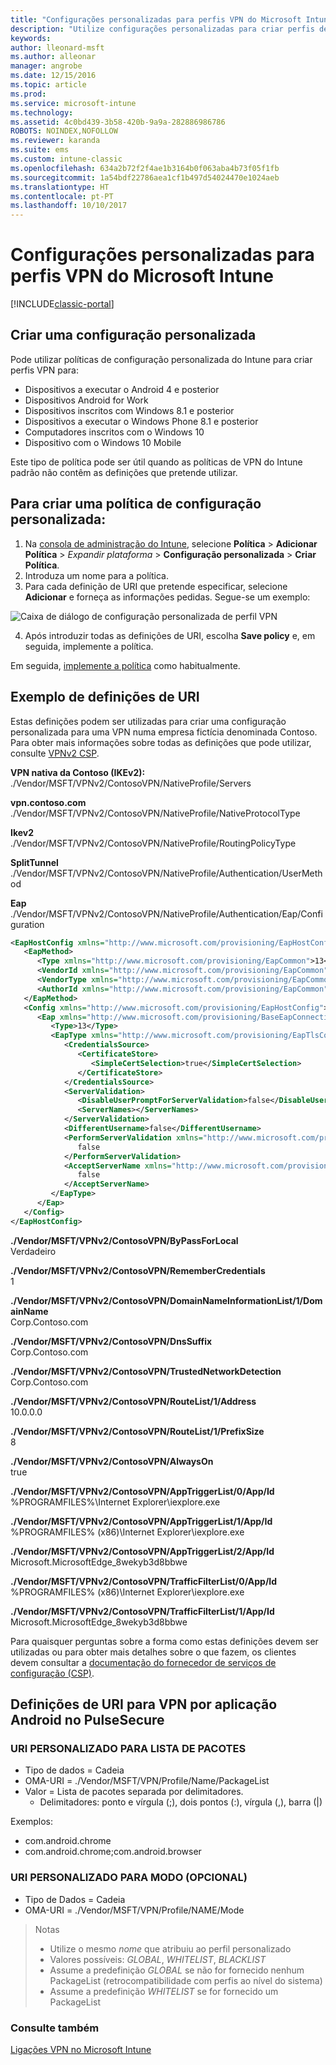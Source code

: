 ```yaml
---
title: "Configurações personalizadas para perfis VPN do Microsoft Intune"
description: "Utilize configurações personalizadas para criar perfis de VPN no Intune."
keywords: 
author: lleonard-msft
ms.author: alleonar
manager: angrobe
ms.date: 12/15/2016
ms.topic: article
ms.prod: 
ms.service: microsoft-intune
ms.technology: 
ms.assetid: 4c0bd439-3b58-420b-9a9a-282886986786
ROBOTS: NOINDEX,NOFOLLOW
ms.reviewer: karanda
ms.suite: ems
ms.custom: intune-classic
ms.openlocfilehash: 634a2b72f2f4ae1b3164b0f063aba4b73f05f1fb
ms.sourcegitcommit: 1a54bdf22786aea1cf1b497d54024470e1024aeb
ms.translationtype: HT
ms.contentlocale: pt-PT
ms.lasthandoff: 10/10/2017
---
```

# <a name="custom-configurations-for-microsoft-intune-vpn-profiles"></a>Configurações personalizadas para perfis VPN do Microsoft Intune

[!INCLUDE[classic-portal](../includes/classic-portal.md)]

## <a name="create-a-custom-configuration"></a>Criar uma configuração personalizada
Pode utilizar políticas de configuração personalizada do Intune para criar perfis VPN para:

* Dispositivos a executar o Android 4 e posterior
* Dispositivos Android for Work
* Dispositivos inscritos com Windows 8.1 e posterior
* Dispositivos a executar o Windows Phone 8.1 e posterior
* Computadores inscritos com o Windows 10
* Dispositivo com o Windows 10 Mobile

Este tipo de política pode ser útil quando as políticas de VPN do Intune padrão não contêm as definições que pretende utilizar.

## <a name="to-create-a-custom-configuration-policy"></a>Para criar uma política de configuração personalizada:

   1. Na [consola de administração do Intune](https://manage.microsoft.com), selecione **Política** > **Adicionar Política** > *Expandir plataforma* > **Configuração personalizada** > **Criar Política**.
   2. Introduza um nome para a política.
   3. Para cada definição de URI que pretende especificar, selecione **Adicionar** e forneça as informações pedidas. Segue-se um exemplo:

   ![Caixa de diálogo de configuração personalizada de perfil VPN](./media/Intune_Add_VPN_URI.png)

   4.  Após introduzir todas as definições de URI, escolha **Save policy** e, em seguida, implemente a política.

Em seguida, [implemente a política](/intune-classic/deploy-use/manage-settings-and-features-on-your-devices-with-microsoft-intune-policies#deploy-a-configuration-policy) como habitualmente.

## <a name="example-uri-settings"></a>Exemplo de definições de URI

Estas definições podem ser utilizadas para criar uma configuração personalizada para uma VPN numa empresa fictícia denominada Contoso.
Para obter mais informações sobre todas as definições que pode utilizar, consulte [VPNv2 CSP](https://msdn.microsoft.com/library/windows/hardware/dn914776.aspx).

**VPN nativa da Contoso (IKEv2):**<br />
./Vendor/MSFT/VPNv2/ContosoVPN/NativeProfile/Servers

**vpn.contoso.com**<br />
./Vendor/MSFT/VPNv2/ContosoVPN/NativeProfile/NativeProtocolType

**Ikev2<br />** ./Vendor/MSFT/VPNv2/ContosoVPN/NativeProfile/RoutingPolicyType

**SplitTunnel**<br />
./Vendor/MSFT/VPNv2/ContosoVPN/NativeProfile/Authentication/UserMethod

**Eap**<br />
./Vendor/MSFT/VPNv2/ContosoVPN/NativeProfile/Authentication/Eap/Configuration
``` xml
<EapHostConfig xmlns="http://www.microsoft.com/provisioning/EapHostConfig">
   <EapMethod>
      <Type xmlns="http://www.microsoft.com/provisioning/EapCommon">13</Type>
      <VendorId xmlns="http://www.microsoft.com/provisioning/EapCommon">0</VendorId>
      <VendorType xmlns="http://www.microsoft.com/provisioning/EapCommon">0</VendorType>
      <AuthorId xmlns="http://www.microsoft.com/provisioning/EapCommon">0</AuthorId>
   </EapMethod>
   <Config xmlns="http://www.microsoft.com/provisioning/EapHostConfig">
      <Eap xmlns="http://www.microsoft.com/provisioning/BaseEapConnectionPropertiesV1">
         <Type>13</Type>
         <EapType xmlns="http://www.microsoft.com/provisioning/EapTlsConnectionPropertiesV1">
            <CredentialsSource>
               <CertificateStore>
                  <SimpleCertSelection>true</SimpleCertSelection>
               </CertificateStore>
            </CredentialsSource>
            <ServerValidation>
               <DisableUserPromptForServerValidation>false</DisableUserPromptForServerValidation>
               <ServerNames></ServerNames>
            </ServerValidation>
            <DifferentUsername>false</DifferentUsername>
            <PerformServerValidation xmlns="http://www.microsoft.com/provisioning/EapTlsConnectionPropertiesV2">
               false
            </PerformServerValidation>
            <AcceptServerName xmlns="http://www.microsoft.com/provisioning/EapTlsConnectionPropertiesV2">
               false
            </AcceptServerName>
         </EapType>
      </Eap>
   </Config>
</EapHostConfig>
```
**./Vendor/MSFT/VPNv2/ContosoVPN/ByPassForLocal**<br />
Verdadeiro

**./Vendor/MSFT/VPNv2/ContosoVPN/RememberCredentials**<br />
1

**./Vendor/MSFT/VPNv2/ContosoVPN/DomainNameInformationList/1/DomainName**<br />
Corp.Contoso.com

**./Vendor/MSFT/VPNv2/ContosoVPN/DnsSuffix**<br />
Corp.Contoso.com

**./Vendor/MSFT/VPNv2/ContosoVPN/TrustedNetworkDetection**<br />
Corp.Contoso.com

**./Vendor/MSFT/VPNv2/ContosoVPN/RouteList/1/Address**<br />
10.0.0.0

**./Vendor/MSFT/VPNv2/ContosoVPN/RouteList/1/PrefixSize**<br />
8

**./Vendor/MSFT/VPNv2/ContosoVPN/AlwaysOn**<br />
true

**./Vendor/MSFT/VPNv2/ContosoVPN/AppTriggerList/0/App/Id**<br />
%PROGRAMFILES%\Internet Explorer\iexplore.exe

**./Vendor/MSFT/VPNv2/ContosoVPN/AppTriggerList/1/App/Id**<br />
%PROGRAMFILES% (x86)\Internet Explorer\iexplore.exe

**./Vendor/MSFT/VPNv2/ContosoVPN/AppTriggerList/2/App/Id**<br />
Microsoft.MicrosoftEdge_8wekyb3d8bbwe

**./Vendor/MSFT/VPNv2/ContosoVPN/TrafficFilterList/0/App/Id**<br />
%PROGRAMFILES% (x86)\Internet Explorer\iexplore.exe

**./Vendor/MSFT/VPNv2/ContosoVPN/TrafficFilterList/1/App/Id**<br />
Microsoft.MicrosoftEdge_8wekyb3d8bbwe

Para quaisquer perguntas sobre a forma como estas definições devem ser utilizadas ou para obter mais detalhes sobre o que fazem, os clientes devem consultar a [documentação do fornecedor de serviços de configuração (CSP)](https://msdn.microsoft.com/library/windows/hardware/dn914776(v=vs.85).aspx).

## <a name="uri-settings-for-android-per-app-vpn-on-pulsesecure"></a>Definições de URI para VPN por aplicação Android no PulseSecure
### <a name="custom-uri-for-package-list"></a>URI PERSONALIZADO PARA LISTA DE PACOTES
-  Tipo de dados = Cadeia
-  OMA-URI = ./Vendor/MSFT/VPN/Profile/Name/PackageList
-  Valor = Lista de pacotes separada por delimitadores.
   - Delimitadores: ponto e vírgula (;), dois pontos (:), vírgula (,), barra (|)

Exemplos:
- com.android.chrome
- com.android.chrome;com.android.browser

### <a name="custom-uri-for-mode-optional"></a>URI PERSONALIZADO PARA MODO (OPCIONAL)
- Tipo de Dados = Cadeia
- OMA-URI = ./Vendor/MSFT/VPN/Profile/NAME/Mode

> Notas
> - Utilize o mesmo *nome* que atribuiu ao perfil personalizado
> - Valores possíveis: *GLOBAL*, *WHITELIST*, *BLACKLIST*
> - Assume a predefinição *GLOBAL* se não for fornecido nenhum PackageList (retrocompatibilidade com perfis ao nível do sistema)
> - Assume a predefinição *WHITELIST* se for fornecido um PackageList


### <a name="see-also"></a>Consulte também
[Ligações VPN no Microsoft Intune](vpn-connections-in-microsoft-intune.md)
